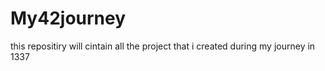 # My42journey
this repositiry will cintain all the project that i created during my journey in 1337
